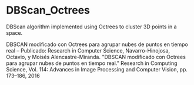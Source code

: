 # DBScan_Octrees
DBScan algorithm implemented using Octrees to cluster 3D points in a space.

DBSCAN modificado con Octrees para agrupar nubes de puntos en tiempo real – Publicado:
Research in Computer Science, Navarro-Hinojosa, Octavio, y Moisés Alencastre-Miranda. "DBSCAN modificado
con Octrees para agrupar nubes de puntos en tiempo real." Research in Computing Science, Vol. 114: Advances in
Image Processing and Computer Vision, pp. 173–186, 2016
